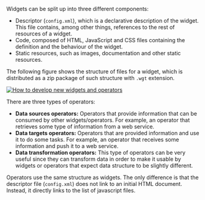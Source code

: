 Widgets can be split up into three different components:

-   Descriptor (`config.xml`), which is a declarative description of the widget.
    This file contains, among other things, references to the rest of resources
    of a widget.
-   Code, composed of HTML, JavaScript and CSS files containing the definition
    and the behaviour of the widget.
-   Static resources, such as images, documentation and other static resources.

The following figure shows the structure of files for a widget, which is
distributed as a zip package of such structure with `.wgt` extension.

[![How to develop new widgets and
operators](images/How-to-develop-new-widgets-and-operators.png)](images/How-to-develop-new-widgets-and-operators.png)

There are three types of operators:

-   **Data sources operators:** Operators that provide information that can be
    consumed by other widgets/operators. For example, an operator that retrieves
    some type of information from a web service.
-   **Data targets operators:** Operators that are provided information and use
    it to do some tasks. For example, an operator that receives some information
    and push it to a web service.
-   **Data transformation operators:** This type of operators can be very useful
    since they can transform data in order to make it usable by widgets or
    operators that expect data structure to be slightly different.

Operators use the same structure as widgets. The only difference is that the
descriptor file (`config.xml`) does not link to an initial HTML document.
Instead, it directly links to the list of javascript files.
